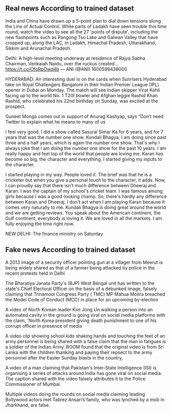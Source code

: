 ## Real news According to trained dataset




India and China have drawn up a 5-point plan to dial down tensions 
along the Line of Actual Control. While parts of Ladakh have seen 
trouble this time round, watch the video to see all the 27 'points 
of dispute', including the new flashpoints such as Pangong Tso 
Lake and Galwan Valley that have cropped up, along the LAC, in Ladakh, 
Himachal Pradesh, Uttarakhand, Sikkim and Arunachal Pradesh.


Delhi: A high-level meeting underway at residence of Rajya Sabha 
Chairman, Venkaiah Naidu, over the ruckus created… 
https://t.co/OfoRpOwd4b — ANI (@ANI) 1600599438000


HYDERABAD: An interesting duel is on the cards when Sunrisers Hyderabad 
take on Royal Challengers Bangalore in their Indian Premier League (IPL) 
opener in Dubai on Monday. The match will see Indian skipper Virat Kohli 
facing up to the world No. 1 T20I bowler and Afghan leggie Rashid Khan Rashid, 
who celebrated his 22nd birthday on Sunday, was excited at the prospect. 


Guneet Monga comes out in support of Anurag Kashyap, says “Don’t need 
Twitter to explain what he means to many of us


I feel very good. I did a show called Sasural Simar Ka for 6 years, 
and for 7 years that was the number one show. Kundali Bhagya, I am doing 
since past three and a half years, which is again the number one show. 
That's why I always joke that I am doing the number one show for the 
past 10 years. I am really happy and feel top of the world that people 
are loving me. Karan has become so big, the character and everything. 
I started giving my inputs to the character. 


I started playing in my way. People loved it. The brief was that he is 
a cricketer but when you give a personal touch to the character, it adds. 
Now, I can proudly say that there isn't much difference between Dheeraj 
and Karan. I was the captain of my school's cricket team. I was famous 
among girls because I was a good-looking champ. So, there's hardly any 
difference between Karan and Dheeraj. I don't act when I am playing 
Karan because it comes very naturally to me. Kundali Bhagya is doing 
great around the world and we are getting reviews. You speak about 
the American continent, the Gulf continent, everybody is loving it. 
We are loved in all the markets. I am fully enjoying the time right now.


NEW DELHI: The finance ministry on Saturday 



## Fake news According to trained dataset


A 2013 image of a security officer pointing gun at
a villager from Meerut is being widely shared as that
of a farmer being attacked by police in the recent
protests held in Delhi


The Bharatiya Janata Party's (BJP) West Bengal unit has
written to the state's Chief Electoral Officer on the 
basis of a debunked image, falsely claiming that Trinamool
 Congress Party ( TMC) MP Mahua Moitra breached the Model Code
  of Conduct (MCC) in place for an upcoming by-election


A video of North Korean leader Kim Jong Un walking a person into 
an automated cavity in the ground is going viral on social media 
platforms with the claim, 'North Korea president giving death punishment 
to one of his corrupt officer in presence of media


A video clip showing school kids shaking hands and touching the 
feet of an army personnel is being shared with a false claim that 
the man in fatigues is a soldier of the Indian Army. BOOM found 
that the original video is from Sri Lanka with the children thanking 
and paying their repsect to the army personnel after the Easter 
Sunday blasts in the country,


A video of a man claiming that Pakistan's Inter-State Intelligence 
(ISI) is organising a series of attacks around India has gone viral 
on social media. The caption shared with the video falsely 
attributes it to the Police Commissioner of Mumbai.


Multiple videos doing the rounds on social media claiming leading 
Bollywood actors met Tabrez Ansari’s family, who was lynched by 
a mob in Jharkhand, are false.

